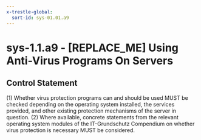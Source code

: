 ```yaml
---
x-trestle-global:
  sort-id: sys-01.01.a9
---
```


# sys-1.1.a9 - \[REPLACE_ME\] Using Anti-Virus Programs On Servers

## Control Statement

(1) Whether virus protection programs can and should be used MUST be checked depending on the
operating system installed, the services provided, and other existing protection mechanisms of
the server in question. (2) Where available, concrete statements from the relevant operating
system modules of the IT-Grundschutz Compendium on whether virus protection is necessary MUST
be considered.
